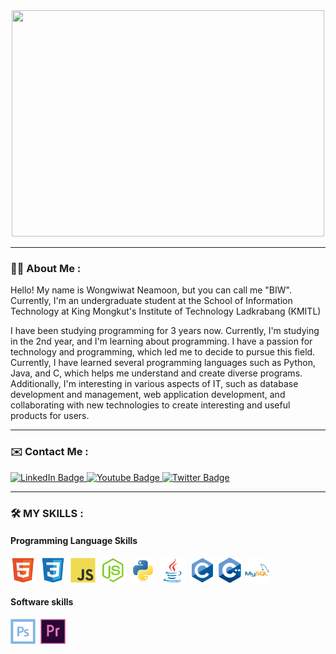 
<div align="center">
  <img src="https://media.giphy.com/media/VzGQrj8sLH4GLcSiG1/giphy.gif" width="500" height="362"/>
</div>

---
### :man_technologist: About Me :
Hello! My name is Wongwiwat Neamoon, but you can call me "BIW". Currently, I'm an undergraduate student at the School of Information Technology at King Mongkut's Institute of Technology Ladkrabang (KMITL)

  I have been studying programming for 3 years now. Currently, I'm studying in the 2nd year, and I'm learning about programming. I have a passion for technology and programming, which led me to decide to pursue this field. Currently, I have learned several programming languages such as Python, Java, and C, which helps me understand and create diverse programs. Additionally, I'm interesting in various aspects of IT, such as database development and management, web application development, and collaborating with new technologies to create interesting and useful products for users.

---
### :envelope: Contact Me :
<div id="badges">
  <a href="https://www.facebook.com/wongwiwat.neamoon">
    <img src="https://img.shields.io/badge/Facebook-blue?style=for-the-badge&logo=facebook&logoColor=white" alt="LinkedIn Badge"/>
  </a>
  <a href="https://www.instagram.com/bbiiw__/">
    <img src="https://img.shields.io/badge/instagram-deeppink?style=for-the-badge&logo=instagram&logoColor=white" alt="Youtube Badge"/>
  </a>
  <a href="https://www.linkedin.com/in/bbiiw">
    <img src="https://img.shields.io/badge/LinkedIn-blue?style=for-the-badge&logo=linkedin&logoColor=white" alt="Twitter Badge"/>
  </a>
</div>


---

### :hammer_and_wrench: MY SKILLS :
#### Programming Language Skills
<div>
  <img src="https://github.com/devicons/devicon/blob/master/icons/html5/html5-original.svg" title="HTML5" alt="HTML" width="40" height="40"/>&nbsp;
  <img src="https://github.com/devicons/devicon/blob/master/icons/css3/css3-original.svg"  title="CSS3" alt="CSS" width="40" height="40"/>&nbsp;
  <img src="https://github.com/devicons/devicon/blob/master/icons/javascript/javascript-original.svg" title="JavaScript" alt="JavaScript" width="40" height="40"/>&nbsp;
  <img src="https://github.com/devicons/devicon/blob/master/icons/nodejs/nodejs-original.svg" title="NodeJS" alt="NodeJS" width="40" height="40"/>&nbsp;
  <img src="https://github.com/devicons/devicon/blob/master/icons/python/python-original.svg" title="Python"  alt="Python" width="40" height="40"/>&nbsp;
  <img src="https://github.com/devicons/devicon/blob/master/icons/java/java-original.svg" title="Java" alt="Java" width="40" height="40"/>&nbsp;
  <img src="https://github.com/devicons/devicon/blob/master/icons/c/c-original.svg" title="C" alt="C" width="40" height="40"/>
  <img src="https://github.com/devicons/devicon/blob/master/icons/cplusplus/cplusplus-original.svg" title="Cplus" alt="Cplus" width="40" height="40"/>
  <img src="https://github.com/devicons/devicon/blob/master/icons/mysql/mysql-original-wordmark.svg" title="MySQL"  alt="MySQL" width="40" height="40"/>&nbsp;

 #### Software skills
<div>
  <img src="https://github.com/devicons/devicon/blob/master/icons/photoshop/photoshop-line.svg" title="photoshop," alt="photoshop", width="40" height="40"/>&nbsp;
  <img src="https://github.com/devicons/devicon/blob/master/icons/premierepro/premierepro-original.svg" title="premierepro," alt="premierepro", width="40" height="40"/>&nbsp;

</div>

